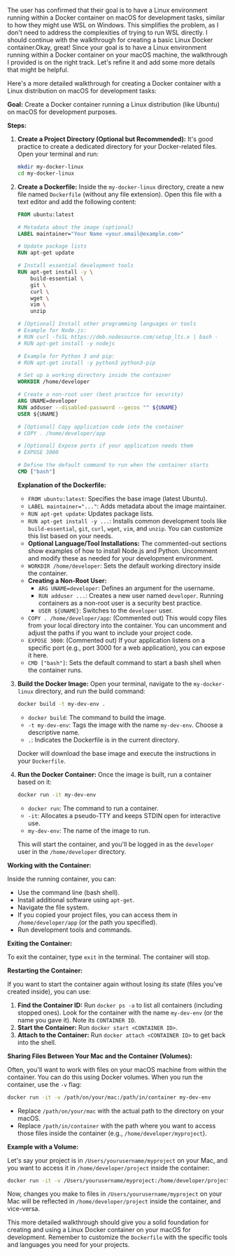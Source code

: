 The user has confirmed that their goal is to have a Linux environment running within a Docker container on macOS for development tasks, similar to how they might use WSL on Windows. This simplifies the problem, as I don't need to address the complexities of trying to run WSL directly. I should continue with the walkthrough for creating a basic Linux Docker container.Okay, great!  Since your goal is to have a Linux environment running within a Docker container on your macOS machine, the walkthrough I provided is on the right track. Let's refine it and add some more details that might be helpful.

Here's a more detailed walkthrough for creating a Docker container with a Linux distribution on macOS for development tasks:

**Goal:** Create a Docker container running a Linux distribution (like Ubuntu) on macOS for development purposes.

**Steps:**

1. **Create a Project Directory (Optional but Recommended):**
    It's good practice to create a dedicated directory for your Docker-related files. Open your terminal and run:

    ```bash
    mkdir my-docker-linux
    cd my-docker-linux
    ```

2. **Create a Dockerfile:**
    Inside the `my-docker-linux` directory, create a new file named `Dockerfile` (without any file extension). Open this file with a text editor and add the following content:

    ```dockerfile
    FROM ubuntu:latest

    # Metadata about the image (optional)
    LABEL maintainer="Your Name <your.email@example.com>"

    # Update package lists
    RUN apt-get update

    # Install essential development tools
    RUN apt-get install -y \
        build-essential \
        git \
        curl \
        wget \
        vim \
        unzip

    # [Optional] Install other programming languages or tools
    # Example for Node.js:
    # RUN curl -fsSL https://deb.nodesource.com/setup_lts.x | bash -
    # RUN apt-get install -y nodejs

    # Example for Python 3 and pip:
    # RUN apt-get install -y python3 python3-pip

    # Set up a working directory inside the container
    WORKDIR /home/developer

    # Create a non-root user (best practice for security)
    ARG UNAME=developer
    RUN adduser --disabled-password --gecos "" ${UNAME}
    USER ${UNAME}

    # [Optional] Copy application code into the container
    # COPY . /home/developer/app

    # [Optional] Expose ports if your application needs them
    # EXPOSE 3000

    # Define the default command to run when the container starts
    CMD ["bash"]
    ```

    **Explanation of the Dockerfile:**

    *   `FROM ubuntu:latest`:  Specifies the base image (latest Ubuntu).
    *   `LABEL maintainer="..."`:  Adds metadata about the image maintainer.
    *   `RUN apt-get update`: Updates package lists.
    *   `RUN apt-get install -y ...`: Installs common development tools like `build-essential`, `git`, `curl`, `wget`, `vim`, and `unzip`. You can customize this list based on your needs.
    *   **Optional Language/Tool Installations:** The commented-out sections show examples of how to install Node.js and Python. Uncomment and modify these as needed for your development environment.
    *   `WORKDIR /home/developer`: Sets the default working directory inside the container.
    *   **Creating a Non-Root User:**
        *   `ARG UNAME=developer`: Defines an argument for the username.
        *   `RUN adduser ...`: Creates a new user named `developer`. Running containers as a non-root user is a security best practice.
        *   `USER ${UNAME}`: Switches to the `developer` user.
    *   `COPY . /home/developer/app`: (Commented out)  This would copy files from your local directory into the container. You can uncomment and adjust the paths if you want to include your project code.
    *   `EXPOSE 3000`: (Commented out) If your application listens on a specific port (e.g., port 3000 for a web application), you can expose it here.
    *   `CMD ["bash"]`: Sets the default command to start a bash shell when the container runs.

3. **Build the Docker Image:**
    Open your terminal, navigate to the `my-docker-linux` directory, and run the build command:

    ```bash
    docker build -t my-dev-env .
    ```

    *   `docker build`:  The command to build the image.
    *   `-t my-dev-env`: Tags the image with the name `my-dev-env`. Choose a descriptive name.
    *   `.`:  Indicates the Dockerfile is in the current directory.

    Docker will download the base image and execute the instructions in your `Dockerfile`.

4. **Run the Docker Container:**
    Once the image is built, run a container based on it:

    ```bash
    docker run -it my-dev-env
    ```

    *   `docker run`:  The command to run a container.
    *   `-it`:  Allocates a pseudo-TTY and keeps STDIN open for interactive use.
    *   `my-dev-env`:  The name of the image to run.

    This will start the container, and you'll be logged in as the `developer` user in the `/home/developer` directory.

**Working with the Container:**

Inside the running container, you can:

*   Use the command line (bash shell).
*   Install additional software using `apt-get`.
*   Navigate the file system.
*   If you copied your project files, you can access them in `/home/developer/app` (or the path you specified).
*   Run development tools and commands.

**Exiting the Container:**

To exit the container, type `exit` in the terminal. The container will stop.

**Restarting the Container:**

If you want to start the container again without losing its state (files you've created inside), you can use:

1. **Find the Container ID:**  Run `docker ps -a` to list all containers (including stopped ones). Look for the container with the name `my-dev-env` (or the name you gave it). Note its `CONTAINER ID`.
2. **Start the Container:**  Run `docker start <CONTAINER ID>`.
3. **Attach to the Container:** Run `docker attach <CONTAINER ID>` to get back into the shell.

**Sharing Files Between Your Mac and the Container (Volumes):**

Often, you'll want to work with files on your macOS machine from within the container. You can do this using Docker volumes. When you run the container, use the `-v` flag:

```bash
docker run -it -v /path/on/your/mac:/path/in/container my-dev-env
```

*   Replace `/path/on/your/mac` with the actual path to the directory on your macOS.
*   Replace `/path/in/container` with the path where you want to access those files inside the container (e.g., `/home/developer/myproject`).

**Example with a Volume:**

Let's say your project is in `/Users/yourusername/myproject` on your Mac, and you want to access it in `/home/developer/project` inside the container:

```bash
docker run -it -v /Users/yourusername/myproject:/home/developer/project my-dev-env
```

Now, changes you make to files in `/Users/yourusername/myproject` on your Mac will be reflected in `/home/developer/project` inside the container, and vice-versa.

This more detailed walkthrough should give you a solid foundation for creating and using a Linux Docker container on your macOS for development. Remember to customize the `Dockerfile` with the specific tools and languages you need for your projects.

